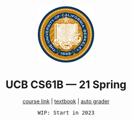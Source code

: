 <br>
<p align="center">
<img src="./U.png" alt="logo" height="150"/>
</p>

<h1 align="center">
UCB CS61B — 21 Spring
</h1>

<p align="center">
  <a href="https://sp21.datastructur.es/">course link</a> |
  <a href="https://joshhug.gitbooks.io/hug61b/content/">textbook</a> |
  <a href="https://www.gradescope.com/">auto grader</a>
</p>

<pre align="center">
WIP: Start in 2023
</pre>